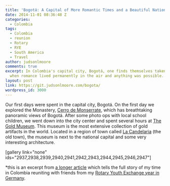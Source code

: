 ```yaml
---
title: 'Bogotá: A Capital of More Romantic Times and a Beautiful Nation'
date: 2014-11-01 08:36:48 Z
categories:
  - Colombia
tags:
  - Colombia
  - reunion
  - Rotary
  - RYE
  - South America
  - Travel
author: judsonlmoore
comments: true
excerpt: In Colombia's capital city, Bogotá, one finds themselves taken to a time
  when romance lived permanently in the air and anything was possible.
layout: post
link: https://git.judsonlmoore.com/bogota/
wordpress_id: 3000
---
```


Our first days were spent in the capital city, Bogotá. On the first day we explored the Monastery, [Cerro de Monserrate](http://en.wikipedia.org/wiki/Monserrate), which has breathtaking panoramic views of Bogotá. After some photo ops with local school children, we went down into the city center and spent several hours at [The Gold Museum](http://en.wikipedia.org/wiki/Gold_Museum,_Bogot%C3%A1). This museum is the most extensive collection of gold artifacts in the world. Located in a region of town called [La Candelaria](http://en.wikipedia.org/wiki/La_Candelaria) (the old town), the museum is next to the national capital and some very interesting architecture.

[gallery link="none" ids="2937,2938,2939,2940,2941,2942,2943,2944,2945,2946,2947"]

\*this is an excerpt from [a longer article](https://www.judsonlmoore.com/colombia-new-germany/) which tells the full story of my time in Colombia reuniting with friends from my [Rotary Youth Exchange year in Germany](https://www.judsonlmoore.com/location/germany/).
